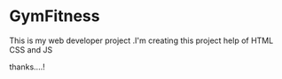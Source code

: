 # GymFitness
This is my web developer project .I'm creating this project help of HTML CSS and JS      


 thanks....!
